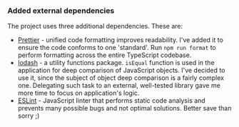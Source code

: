 ### Added external dependencies
The project uses three additional dependencies. These are:
* [Prettier](https://prettier.io) - unified code formatting improves readability. I've added it to ensure the code conforms to one 'standard'. Run `npm run format` to perform formatting across the entire TypeScript codebase.
* [lodash](https://lodash.com/) - a utility functions package. `isEqual` function is used in the application for deep comparison of JavaScript objects. I've decided to use it, since the subject of object deep comparison is a fairly complex one. Delegating such task to an external, well-tested library gave me more time to focus on application's logic.  
* [ESLint](https://eslint.org/) - JavaScript linter that performs static code analysis and prevents many possible bugs and not optimal solutions. Better save than sorry ;)